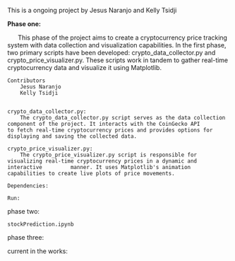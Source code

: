 This is a ongoing project by Jesus Naranjo and Kelly Tsidji

**Phase one:**



&nbsp;&nbsp;&nbsp;&nbsp;&nbsp;&nbsp;This phase of the project aims to create a cryptocurrency price tracking system with data collection and visualization capabilities. In the first phase, two primary scripts have been developed: crypto_data_collector.py and crypto_price_visualizer.py. These scripts work in tandem to gather real-time cryptocurrency data and visualize it using Matplotlib.

    Contributors
        Jesus Naranjo
        Kelly Tsidji


    crypto_data_collector.py:
        The crypto_data_collector.py script serves as the data collection component of the project. It interacts with the CoinGecko API           to fetch real-time cryptocurrency prices and provides options for displaying and saving the collected data.

    crypto_price_visualizer.py:
        The crypto_price_visualizer.py script is responsible for visualizing real-time cryptocurrency prices in a dynamic and interactive         manner. It uses Matplotlib's animation capabilities to create live plots of price movements.

    Dependencies:

    Run:
        

    

    


phase two:

    stockPrediction.ipynb

phase three:


current in the works:

